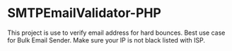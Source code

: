 # SMTPEmailValidator-PHP
This project is use to verify email address for hard bounces. Best use case for Bulk Email Sender. Make sure your IP is not black listed with ISP.
